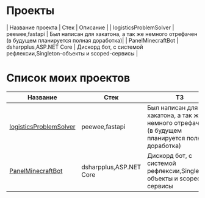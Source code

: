 # Проекты

| Название проекта | Стек | Описание |
| logisticsProblemSolver  | peewee,fastapi | Был написан для хакатона, а так же немного отрефачен (в будущем планируется полная доработка)|
| PanelMinecraftBot  | dsharpplus,ASP.NET Core | Дискорд бот, с системой рефлексии,Singleton-объекты и scoped-сервисы  |

# Список моих проектов 
| Название                                                                                  | Стек             | ТЗ                                                                                |
|-------------------------------------------------------------------------------------------|------------------|-----------------------------------------------------------------------------------|
| [logisticsProblemSolver](https://github.com/danpaf/logisticsProblemSolver)                                       | peewee,fastapi      | Был написан для хакатона, а так же немного отрефачен (в будущем планируется полная доработка)                    |
| [PanelMinecraftBot](https://github.com/danpaf/PanelMinecraftBot)                           | dsharpplus,ASP.NET Core            | Дискорд бот, с системой рефлексии,Singleton-объекты и scoped-сервисы|

